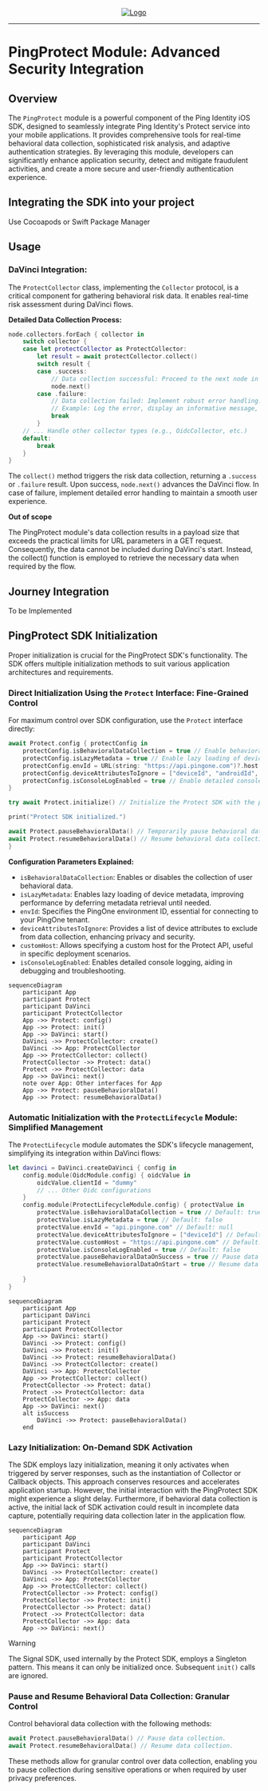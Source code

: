 <p align="center">
  <a href="https://github.com/ForgeRock/ping-android-sdk">
    <img src="https://www.pingidentity.com/content/dam/picr/nav/Ping-Logo-2.svg" alt="Logo">
  </a>
  <hr/>
</p>

# PingProtect Module: Advanced Security Integration

## Overview

The `PingProtect` module is a powerful component of the Ping Identity iOS SDK, designed to seamlessly integrate Ping
Identity's Protect service into your mobile applications. It provides comprehensive tools for real-time behavioral data
collection, sophisticated risk analysis, and adaptive authentication strategies. By leveraging this module, developers
can significantly enhance application security, detect and mitigate fraudulent activities, and create a more secure and
user-friendly authentication experience.

## Integrating the SDK into your project

Use Cocoapods or Swift Package Manager

## Usage

### DaVinci Integration:

The `ProtectCollector` class, implementing the `Collector` protocol, is a critical component for gathering
behavioral risk data. It enables real-time risk assessment during DaVinci flows.

**Detailed Data Collection Process:**

```swift
node.collectors.forEach { collector in
    switch collector {
    case let protectCollector as ProtectCollector:
        let result = await protectCollector.collect()
        switch result {
        case .success:
            // Data collection successful: Proceed to the next node in the DaVinci flow.
            node.next()
        case .failure:
            // Data collection failed: Implement robust error handling.
            // Example: Log the error, display an informative message, or implement a retry mechanism.
            break
        }
    // ... Handle other collector types (e.g., OidcCollector, etc.)
    default:
        break
    }
}
```

The `collect()` method triggers the risk data collection, returning a `.success` or `.failure` result. Upon
success, `node.next()` advances the DaVinci flow. In case of failure, implement detailed error handling to maintain a
smooth user experience.

**Out of scope**

The PingProtect module's data collection results in a payload size that exceeds the practical limits for URL parameters in a
GET request. Consequently, the data cannot be included during DaVinci's start. Instead, the collect() function is
employed to retrieve the necessary data when required by the flow.

## Journey Integration

To be Implemented

## PingProtect SDK Initialization

Proper initialization is crucial for the PingProtect SDK's functionality. The SDK offers multiple initialization methods to
suit various application architectures and requirements.

### Direct Initialization Using the `Protect` Interface: Fine-Grained Control

For maximum control over SDK configuration, use the `Protect` interface directly:

```swift
await Protect.config { protectConfig in
    protectConfig.isBehavioralDataCollection = true // Enable behavioral data collection.
    protectConfig.isLazyMetadata = true // Enable lazy loading of device metadata.
    protectConfig.envId = URL(string: "https://api.pingone.com")?.host // Set the PingOne environment ID.
    protectConfig.deviceAttributesToIgnore = ["deviceId", "androidId", "serialNumber"] // Exclude sensitive device attributes.
    protectConfig.isConsoleLogEnabled = true // Enable detailed console logging for debugging.
}

try await Protect.initialize() // Initialize the Protect SDK with the provided configuration.

print("Protect SDK initialized.")

await Protect.pauseBehavioralData() // Temporarily pause behavioral data collection.
await Protect.resumeBehavioralData() // Resume behavioral data collection.
}
```

**Configuration Parameters Explained:**

* `isBehavioralDataCollection`: Enables or disables the collection of user behavioral data.
* `isLazyMetadata`: Enables lazy loading of device metadata, improving performance by deferring metadata retrieval until
  needed.
* `envId`: Specifies the PingOne environment ID, essential for connecting to your PingOne tenant.
* `deviceAttributesToIgnore`: Provides a list of device attributes to exclude from data collection, enhancing privacy
  and security.
* `customHost`: Allows specifying a custom host for the Protect API, useful in specific deployment scenarios.
* `isConsoleLogEnabled`: Enables detailed console logging, aiding in debugging and troubleshooting.

```mermaid
sequenceDiagram
    participant App
    participant Protect
    participant DaVinci
    participant ProtectCollector
    App ->> Protect: config()
    App ->> Protect: init()
    App ->> DaVinci: start()
    DaVinci ->> ProtectCollector: create()
    DaVinci ->> App: ProtectCollector
    App ->> ProtectCollector: collect()
    ProtectCollector ->> Protect: data()
    Protect ->> ProtectCollector: data
    App ->> DaVinci: next()
    note over App: Other interfaces for App
    App ->> Protect: pauseBehavioralData()
    App ->> Protect: resumeBehavioralData()
```

### Automatic Initialization with the `ProtectLifecycle` Module: Simplified Management

The `ProtectLifecycle` module automates the SDK's lifecycle management, simplifying its integration within DaVinci
flows:

```swift
let davinci = DaVinci.createDaVinci { config in
    config.module(OidcModule.config) { oidcValue in
        oidcValue.clientId = "dummy"
        // ... Other Oidc configurations
    }
    config.module(ProtectLifecycleModule.config) { protectValue in
        protectValue.isBehavioralDataCollection = true // Default: true
        protectValue.isLazyMetadata = true // Default: false
        protectValue.envId = "api.pingone.com" // Default: null
        protectValue.deviceAttributesToIgnore = ["deviceId"] // Default: empty list
        protectValue.customHost = "https://api.pingone.com" // Default: null
        protectValue.isConsoleLogEnabled = true // Default: false
        protectValue.pauseBehavioralDataOnSuccess = true // Pause data collection after successful authentication.
        protectValue.resumeBehavioralDataOnStart = true // Resume data collection on application start.
        
    }
}
```

```mermaid
sequenceDiagram
    participant App
    participant DaVinci
    participant Protect
    participant ProtectCollector
    App ->> DaVinci: start()
    DaVinci ->> Protect: config()
    DaVinci ->> Protect: init()
    DaVinci ->> Protect: resumeBehavioralData()
    DaVinci ->> ProtectCollector: create()
    DaVinci ->> App: ProtectCollector
    App ->> ProtectCollector: collect()
    ProtectCollector ->> Protect: data()
    Protect ->> ProtectCollector: data
    ProtectCollector ->> App: data
    App ->> DaVinci: next()
    alt isSuccess
        DaVinci ->> Protect: pauseBehavioralData()
    end
```

### Lazy Initialization: On-Demand SDK Activation

The SDK employs lazy initialization, meaning it only activates when triggered by server responses, such as the
instantiation of Collector or Callback objects. This approach conserves resources and accelerates application startup.
However, the initial interaction with the PingProtect SDK might experience a slight delay. Furthermore, if behavioral data
collection is active, the initial lack of SDK activation could result in incomplete data capture, potentially requiring
data collection later in the application flow.

```mermaid
sequenceDiagram
    participant App
    participant DaVinci
    participant Protect
    participant ProtectCollector
    App ->> DaVinci: start()
    DaVinci ->> ProtectCollector: create()
    DaVinci ->> App: ProtectCollector
    App ->> ProtectCollector: collect()
    ProtectCollector ->> Protect: config()
    ProtectCollector ->> Protect: init()
    ProtectCollector ->> Protect: data()
    Protect ->> ProtectCollector: data
    ProtectCollector ->> App: data
    App ->> DaVinci: next()
```

> [!WARNING]
> The Signal SDK, used internally by the Protect SDK, employs a Singleton pattern. This means it can only be initialized
> once. Subsequent `init()` calls are ignored.

### Pause and Resume Behavioral Data Collection: Granular Control

Control behavioral data collection with the following methods:

```swift
await Protect.pauseBehavioralData() // Pause data collection.
await Protect.resumeBehavioralData() // Resume data collection.
```

These methods allow for granular control over data collection, enabling you to pause collection during sensitive
operations or when required by user privacy preferences.
